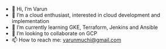 - 👋 Hi, I’m Varun
- 👀 I’m a cloud enthusiast, interested in cloud development and implementation 
- 🌱 I’m currently learning GKE, Terraform, Jenkins and Ansible
- 💞️ I’m looking to collaborate on GCP
- 📫 How to reach me: varunmuchi@gmail.com

<!---
varunmuchi/varunmuchi is a ✨ special ✨ repository because its `README.md` (this file) appears on your GitHub profile.
You can click the Preview link to take a look at your changes.
--->
